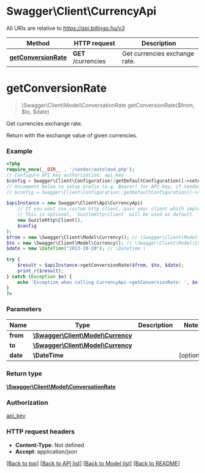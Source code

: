 # Swagger\Client\CurrencyApi

All URIs are relative to *https://api.billingo.hu/v3*

Method | HTTP request | Description
------------- | ------------- | -------------
[**getConversionRate**](CurrencyApi.md#getconversionrate) | **GET** /currencies | Get currencies exchange rate.

# **getConversionRate**
> \Swagger\Client\Model\ConversationRate getConversionRate($from, $to, $date)

Get currencies exchange rate.

Return with the exchange value of given currencies.

### Example
```php
<?php
require_once(__DIR__ . '/vendor/autoload.php');
// Configure API key authorization: api_key
$config = Swagger\Client\Configuration::getDefaultConfiguration()->setApiKey('X-API-KEY', 'YOUR_API_KEY');
// Uncomment below to setup prefix (e.g. Bearer) for API key, if needed
// $config = Swagger\Client\Configuration::getDefaultConfiguration()->setApiKeyPrefix('X-API-KEY', 'Bearer');

$apiInstance = new Swagger\Client\Api\CurrencyApi(
    // If you want use custom http client, pass your client which implements `GuzzleHttp\ClientInterface`.
    // This is optional, `GuzzleHttp\Client` will be used as default.
    new GuzzleHttp\Client(),
    $config
);
$from = new \Swagger\Client\Model\Currency(); // \Swagger\Client\Model\Currency | 
$to = new \Swagger\Client\Model\Currency(); // \Swagger\Client\Model\Currency | 
$date = new \DateTime("2013-10-20"); // \DateTime | 

try {
    $result = $apiInstance->getConversionRate($from, $to, $date);
    print_r($result);
} catch (Exception $e) {
    echo 'Exception when calling CurrencyApi->getConversionRate: ', $e->getMessage(), PHP_EOL;
}
?>
```

### Parameters

Name | Type | Description  | Notes
------------- | ------------- | ------------- | -------------
 **from** | [**\Swagger\Client\Model\Currency**](../Model/.md)|  |
 **to** | [**\Swagger\Client\Model\Currency**](../Model/.md)|  |
 **date** | **\DateTime**|  | [optional]

### Return type

[**\Swagger\Client\Model\ConversationRate**](../Model/ConversationRate.md)

### Authorization

[api_key](../../README.md#api_key)

### HTTP request headers

 - **Content-Type**: Not defined
 - **Accept**: application/json

[[Back to top]](#) [[Back to API list]](../../README.md#documentation-for-api-endpoints) [[Back to Model list]](../../README.md#documentation-for-models) [[Back to README]](../../README.md)

